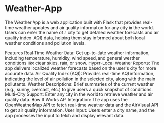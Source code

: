 # Weather-App 
The Weather App is a web application built with Flask that provides real-time weather updates and air quality information for any city in the world. Users can enter the name of a city to get detailed weather forecasts and air quality index (AQI) data, helping them stay informed about both local weather conditions and pollution levels.

Features
Real-Time Weather Data: Get up-to-date weather information, including temperature, humidity, wind speed, and general weather conditions like clear skies, rain, or snow.
Hyper-Local Weather Reports: The app delivers localized weather forecasts based on the user's city for more accurate data.
Air Quality Index (AQI): Provides real-time AQI information, indicating the level of air pollution in the selected city, along with the main pollutants.
Weather Descriptions: Brief summaries of the current weather (e.g., sunny, overcast, etc.) to give users a quick snapshot of conditions.
Multi-City Support: Enter any city in the world to retrieve weather and air quality data.
How It Works
API Integration: The app uses the OpenWeatherMap API to fetch real-time weather data and the AirVisual API to get air quality information.
User Input: Users enter a city name, and the app processes the input to fetch and display relevant data.
